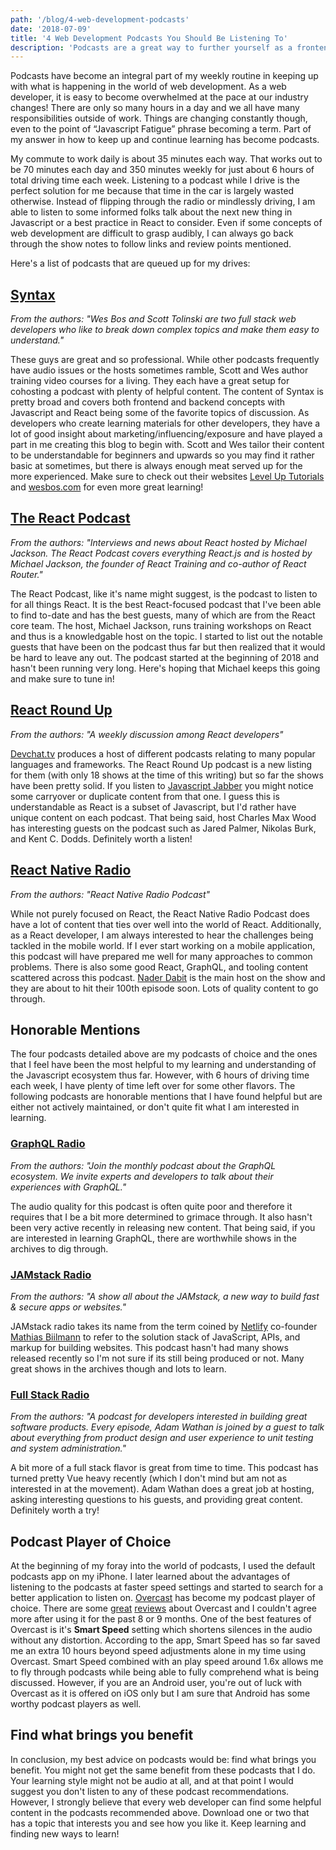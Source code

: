 ```yaml
---
path: '/blog/4-web-development-podcasts'
date: '2018-07-09'
title: '4 Web Development Podcasts You Should Be Listening To'
description: 'Podcasts are a great way to further yourself as a frontend developer. Here are 4 web development podcasts (plus a few more) that are worth the listen.'
---
```


Podcasts have become an integral part of my weekly routine in keeping up with what is happening in the world of web development. As a web developer, it is easy to become overwhelmed at the pace at our industry changes! There are only so many hours in a day and we all have many responsibilities outside of work. Things are changing constantly though, even to the point of “Javascript Fatigue” phrase becoming a term. Part of my answer in how to keep up and continue learning has become podcasts.

My commute to work daily is about 35 minutes each way. That works out to be 70 minutes each day and 350 minutes weekly for just about 6 hours of total driving time each week. Listening to a podcast while I drive is the perfect solution for me because that time in the car is largely wasted otherwise. Instead of flipping through the radio or mindlessly driving, I am able to listen to some informed folks talk about the next new thing in Javascript or a best practice in React to consider. Even if some concepts of web development are difficult to grasp audibly, I can always go back through the show notes to follow links and review points mentioned.

Here's a list of podcasts that are queued up for my drives:

## [Syntax](https://syntax.fm/)

_From the authors: "Wes Bos and Scott Tolinski are two full stack web developers who like to break down complex topics and make them easy to understand."_

These guys are great and so professional. While other podcasts frequently have audio issues or the hosts sometimes ramble, Scott and Wes author training video courses for a living. They each have a great setup for cohosting a podcast with plenty of helpful content. The content of Syntax is pretty broad and covers both frontend and backend concepts with Javascript and React being some of the favorite topics of discussion. As developers who create learning materials for other developers, they have a lot of good insight about marketing/influencing/exposure and have played a part in me creating this blog to begin with. Scott and Wes tailor their content to be understandable for beginners and upwards so you may find it rather basic at sometimes, but there is always enough meat served up for the more experienced. Make sure to check out their websites [Level Up Tutorials](https://www.leveluptutorials.com/) and [wesbos.com](https://wesbos.com/) for even more great learning!

## [The React Podcast](https://changelog.com/reactpodcast)

_From the authors: "Interviews and news about React hosted by Michael Jackson. The React Podcast covers everything React.js and is hosted by Michael Jackson, the founder of React Training and co-author of React Router."_

The React Podcast, like it's name might suggest, is the podcast to listen to for all things React. It is the best React-focused podcast that I've been able to find to-date and has the best guests, many of which are from the React core team. The host, Michael Jackson, runs training workshops on React and thus is a knowledgable host on the topic. I started to list out the notable guests that have been on the podcast thus far but then realized that it would be hard to leave any out. The podcast started at the beginning of 2018 and hasn't been running very long. Here's hoping that Michael keeps this going and make sure to tune in!

## [React Round Up](https://devchat.tv/react-round-up)

_From the authors: "A weekly discussion among React developers"_

[Devchat.tv](https://devchat.tv/) produces a host of different podcasts relating to many popular languages and frameworks. The React Round Up podcast is a new listing for them (with only 18 shows at the time of this writing) but so far the shows have been pretty solid. If you listen to [Javascript Jabber](https://devchat.tv/js-jabber) you might notice some carryover or duplicate content from that one. I guess this is understandable as React is a subset of Javascript, but I'd rather have unique content on each podcast. That being said, host Charles Max Wood has interesting guests on the podcast such as Jared Palmer, Nikolas Burk, and Kent C. Dodds. Definitely worth a listen!

## [React Native Radio](https://devchat.tv/react-native-radio)

_From the authors: "React Native Radio Podcast"_

While not purely focused on React, the React Native Radio Podcast does have a lot of content that ties over well into the world of React. Additionally, as a React developer, I am always interested to hear the challenges being tackled in the mobile world. If I ever start working on a mobile application, this podcast will have prepared me well for many approaches to common problems. There is also some good React, GraphQL, and tooling content scattered across this podcast. [Nader Dabit](http://www.naderdabit.me) is the main host on the show and they are about to hit their 100th episode soon. Lots of quality content to go through.

## Honorable Mentions

The four podcasts detailed above are my podcasts of choice and the ones that I feel have been the most helpful to my learning and understanding of the Javascript ecosystem thus far. However, with 6 hours of driving time each week, I have plenty of time left over for some other flavors. The following podcasts are honorable mentions that I have found helpful but are either not actively maintained, or don't quite fit what I am interested in learning.

### [GraphQL Radio](https://graphqlradio.com/)

_From the authors: "Join the monthly podcast about the GraphQL ecosystem. We invite experts and developers to talk about their experiences with GraphQL."_

The audio quality for this podcast is often quite poor and therefore it requires that I be a bit more determined to grimace through. It also hasn't been very active recently in releasing new content. That being said, if you are interested in learning GraphQL, there are worthwhile shows in the archives to dig through.

### [JAMstack Radio](https://www.heavybit.com/library/podcasts/jamstack-radio/)

_From the authors: "A show all about the JAMstack, a new way to build fast & secure apps or websites."_

JAMstack radio takes its name from the term coined by [Netlify](https://www.netlify.com/) co-founder [Mathias Biilmann](https://github.com/biilmann) to refer to the solution stack of JavaScript, APIs, and markup for building websites. This podcast hasn't had many shows released recently so I'm not sure if its still being produced or not. Many great shows in the archives though and lots to learn.

### [Full Stack Radio](http://www.fullstackradio.com/)

_From the authors: "A podcast for developers interested in building great software products. Every episode, Adam Wathan is joined by a guest to talk about everything from product design and user experience to unit testing and system administration."_

A bit more of a full stack flavor is great from time to time. This podcast has turned pretty Vue heavy recently (which I don't mind but am not as interested in at the movement). Adam Wathan does a great job at hosting, asking interesting questions to his guests, and providing great content. Definitely worth a try!

## Podcast Player of Choice

At the beginning of my foray into the world of podcasts, I used the default podcasts app on my iPhone. I later learned about the advantages of listening to the podcasts at faster speed settings and started to search for a better application to listen on. [Overcast](https://overcast.fm/) has become my podcast player of choice. There are some [great](https://medium.com/inside-the-park/if-you-love-podcasts-you-need-it-overcast-review-1ddc9d83fdac) [reviews](https://thesweetsetup.com/apps/our-favorite-podcast-client-for-ios/) about Overcast and I couldn't agree more after using it for the past 8 or 9 months. One of the best features of Overcast is it's **Smart Speed** setting which shortens silences in the audio without any distortion. According to the app, Smart Speed has so far saved me an extra 10 hours beyond speed adjustments alone in my time using Overcast. Smart Speed combined with an play speed around 1.6x allows me to fly through podcasts while being able to fully comprehend what is being discussed. However, if you are an Android user, you're out of luck with Overcast as it is offered on iOS only but I am sure that Android has some worthy podcast players as well.

## Find what brings you benefit

In conclusion, my best advice on podcasts would be: find what brings you benefit. You might not get the same benefit from these podcasts that I do. Your learning style might not be audio at all, and at that point I would suggest you don't listen to any of these podcast recommendations. However, I strongly believe that every web developer can find some helpful content in the podcasts recommended above. Download one or two that has a topic that interests you and see how you like it. Keep learning and finding new ways to learn!
